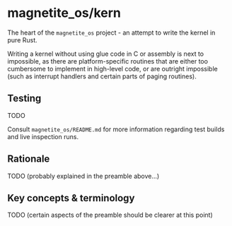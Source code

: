 # magnetite_os/kern
The heart of the `magnetite_os` project - an attempt to write
the kernel in pure Rust. 

Writing a kernel without using glue code in C or assembly is
next to impossible, as there are platform-specific routines that 
are either too cumbersome to implement in high-level code, or are
outright impossible (such as interrupt handlers and certain
parts of paging routines).

## Testing
TODO

Consult `magnetite_os/README.md` for more information regarding
test builds and live inspection runs.

## Rationale
TODO
(probably explained in the preamble above...)

## Key concepts & terminology
TODO
(certain aspects of the preamble should be clearer
at this point)
